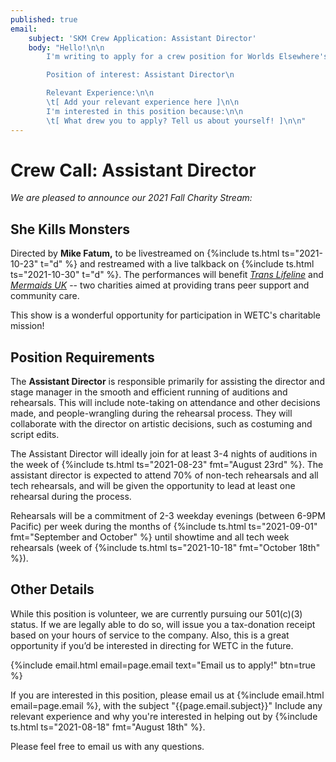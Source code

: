 ```yaml
---
published: true
email:
    subject: 'SKM Crew Application: Assistant Director'
    body: "Hello!\n\n
        I'm writing to apply for a crew position for Worlds Elsewhere's Fall 2021 performance of \"She Kills Monsters\".\n

        Position of interest: Assistant Director\n

        Relevant Experience:\n\n
        \t[ Add your relevant experience here ]\n\n
        I'm interested in this position because:\n\n
        \t[ What drew you to apply? Tell us about yourself! ]\n\n"
---
```

# **Crew Call: Assistant Director**

_We are pleased to announce our 2021 Fall Charity Stream:_

## **She Kills Monsters**

Directed by **Mike Fatum,** to be livestreamed on {%include ts.html ts="2021-10-23" t="d" %} and restreamed with a live talkback on {%include ts.html ts="2021-10-30" t="d" %}. The performances will benefit [<i ext>Trans Lifeline</i>][TransLifeline] and [<i ext>Mermaids UK</i>][MermaidsUK] -- two charities aimed at providing trans peer support and community care.

[TransLifeline]: <https://translifeline.org/> "External Site: TransLifeline.org"
[MermaidsUK]: <https://mermaidsuk.org.uk/> "External Site: MermaidsUK.org.uk"

This show is a wonderful opportunity for participation in WETC's charitable mission!

## Position Requirements

The **Assistant Director** is responsible primarily for assisting the director and stage manager in the smooth and efficient running of auditions and rehearsals. This will include note-taking on attendance and other decisions made, and people-wrangling during the rehearsal process. They will collaborate with the director on artistic decisions, such as costuming and script edits.

The Assistant Director will ideally join for at least 3-4 nights of auditions in the week of {%include ts.html ts="2021-08-23" fmt="August 23rd" %}. The assistant director is expected to attend 70% of non-tech rehearsals and all tech rehearsals, and will be given the opportunity to lead at least one rehearsal during the process.

Rehearsals will be a commitment of 2-3 weekday evenings (between 6-9PM Pacific) per week during the months of {%include ts.html ts="2021-09-01" fmt="September and October" %} until showtime and all tech week rehearsals (week of {%include ts.html ts="2021-10-18" fmt="October 18th" %}).

## Other Details

While this position is volunteer, we are currently pursuing our 501(c)(3) status. If we are legally able to do so, will issue you a tax-donation receipt based on your hours of service to the company. Also, this is a great opportunity if you’d be interested in directing for WETC in the future.

{%include email.html email=page.email text="Email us to apply!" btn=true %}

If you are interested in this position, please email us at {%include email.html email=page.email %}, with the subject "{{page.email.subject}}" Include any relevant experience and why you're interested in helping out by {%include ts.html ts="2021-08-18" fmt="August 18th" %}.

Please feel free to email us with any questions.
